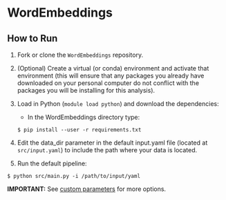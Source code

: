 # WordEmbeddings

## How to Run

1. Fork or clone the `WordEmbeddings` repository.
2. (Optional) Create a virtual (or conda) environment and activate that environment (this will ensure that any packages you already have downloaded on your personal computer do not conflict with the packages you will be installing for this analysis).
3. Load in Python (`module load python`) and download the dependencies:
    - In the WordEmbeddings directory type:
    ```
    $ pip install --user -r requirements.txt
    ```
   
4. Edit the data_dir parameter in the default input.yaml file (located at `src/input.yaml`) to include the path where your data is located. 

5. Run the default pipeline:
  ```
  $ python src/main.py -i /path/to/input/yaml
  ```
**IMPORTANT:** See [custom parameters](https://github.com/miielab/miienlp/blob/main/documentation/developer_documentation/wordEmbeddings.md) for more options.
